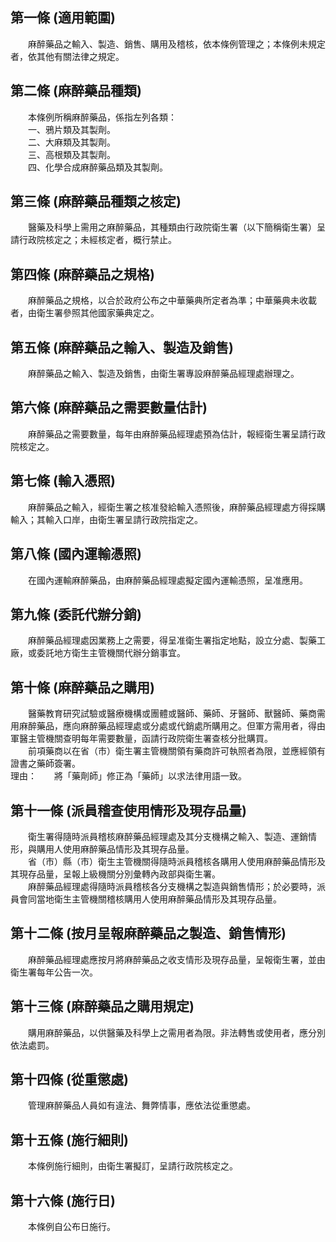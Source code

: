 第一條 (適用範圍)
-----------------
　　麻醉藥品之輸入、製造、銷售、購用及稽核，依本條例管理之；本條例未規定者，依其他有關法律之規定。  


第二條 (麻醉藥品種類)
---------------------
　　本條例所稱麻醉藥品，係指左列各類：  
　　一、鴉片類及其製劑。  
　　二、大麻類及其製劑。  
　　三、高根類及其製劑。  
　　四、化學合成麻醉藥品類及其製劑。  


第三條 (麻醉藥品種類之核定)
---------------------------
　　醫藥及科學上需用之麻醉藥品，其種類由行政院衛生署（以下簡稱衛生署）呈請行政院核定之；未經核定者，概行禁止。  


第四條 (麻醉藥品之規格)
-----------------------
　　麻醉藥品之規格，以合於政府公布之中華藥典所定者為準；中華藥典未收載者，由衛生署參照其他國家藥典定之。  


第五條 (麻醉藥品之輸入、製造及銷售)
-----------------------------------
　　麻醉藥品之輸入、製造及銷售，由衛生署專設麻醉藥品經理處辦理之。  


第六條 (麻醉藥品之需要數量估計)
-------------------------------
　　麻醉藥品之需要數量，每年由麻醉藥品經理處預為估計，報經衛生署呈請行政院核定之。  


第七條 (輸入憑照)
-----------------
　　麻醉藥品之輸入，經衛生署之核准發給輸入憑照後，麻醉藥品經理處方得採購輸入；其輸入口岸，由衛生署呈請行政院指定之。  


第八條 (國內運輸憑照)
---------------------
　　在國內運輸麻醉藥品，由麻醉藥品經理處擬定國內運輸憑照，呈准應用。  


第九條 (委託代辦分銷)
---------------------
　　麻醉藥品經理處因業務上之需要，得呈准衛生署指定地點，設立分處、製藥工廠，或委託地方衛生主管機關代辦分銷事宜。  


第十條 (麻醉藥品之購用)
-----------------------
　　醫藥教育研究試驗或醫療機構或團體或醫師、藥師、牙醫師、獸醫師、藥商需用麻醉藥品，應向麻醉藥品經理處或分處或代銷處所購用之。但軍方需用者，得由軍醫主管機關查明每年需要數量，函請行政院衛生署查核分批購買。  
　　前項藥商以在省（市）衛生署主管機關領有藥商許可執照者為限，並應經領有證書之藥師簽署。  
理由：　　將「藥劑師」修正為「藥師」以求法律用語一致。

第十一條 (派員稽查使用情形及現存品量)
-------------------------------------
　　衛生署得隨時派員稽核麻醉藥品經理處及其分支機構之輸入、製造、運銷情形，與購用人使用麻醉藥品情形及其現存品量。  
　　省（市）縣（市）衛生主管機關得隨時派員稽核各購用人使用麻醉藥品情形及其現存品量，呈報上級機關分別彙轉內政部與衛生署。  
　　麻醉藥品經理處得隨時派員稽核各分支機構之製造與銷售情形；於必要時，派員會同當地衛生主管機關稽核購用人使用麻醉藥品情形及其現存品量。  


第十二條 (按月呈報麻醉藥品之製造、銷售情形)
-------------------------------------------
　　麻醉藥品經理處應按月將麻醉藥品之收支情形及現存品量，呈報衛生署，並由衛生署每年公告一次。  


第十三條 (麻醉藥品之購用規定)
-----------------------------
　　購用麻醉藥品，以供醫藥及科學上之需用者為限。非法轉售或使用者，應分別依法處罰。  


第十四條 (從重懲處)
-------------------
　　管理麻醉藥品人員如有違法、舞弊情事，應依法從重懲處。  


第十五條 (施行細則)
-------------------
　　本條例施行細則，由衛生署擬訂，呈請行政院核定之。  


第十六條 (施行日)
-----------------
　　本條例自公布日施行。